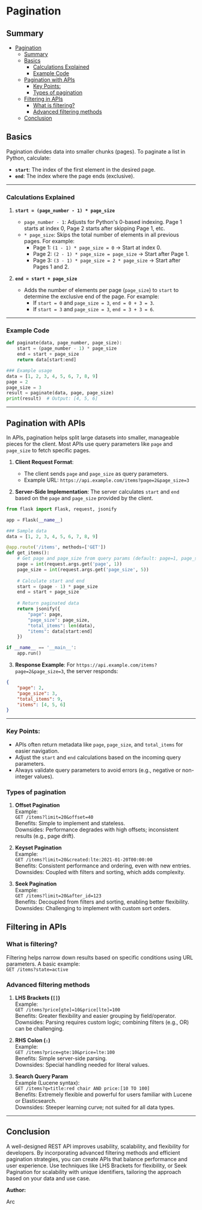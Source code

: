# Pagination

## Summary

- [Pagination](#pagination)
  - [Summary](#summary)
  - [Basics](#basics)
    - [Calculations Explained](#calculations-explained)
    - [Example Code](#example-code)
  - [Pagination with APIs](#pagination-with-apis)
    - [Key Points:](#key-points)
    - [Types of pagination](#types-of-pagination)
  - [Filtering in APIs](#filtering-in-apis)
    - [What is filtering?](#what-is-filtering)
    - [Advanced filtering methods](#advanced-filtering-methods)
  - [Conclusion](#conclusion)



## Basics

Pagination divides data into smaller chunks (pages). To paginate a list in Python, calculate:
- **`start`**: The index of the first element in the desired page.
- **`end`**: The index where the page ends (exclusive).

---

### Calculations Explained

1. **`start = (page_number - 1) * page_size`**
   - `page_number - 1`: Adjusts for Python's 0-based indexing. Page 1 starts at index 0, Page 2 starts after skipping Page 1, etc.
   - `* page_size`: Skips the total number of elements in all previous pages. For example:
     - Page 1: `(1 - 1) * page_size = 0` → Start at index 0.
     - Page 2: `(2 - 1) * page_size = page_size` → Start after Page 1.
     - Page 3: `(3 - 1) * page_size = 2 * page_size` → Start after Pages 1 and 2.

2. **`end = start + page_size`**
   - Adds the number of elements per page (`page_size`) to `start` to determine the exclusive end of the page. For example:
     - If `start = 0` and `page_size = 3`, `end = 0 + 3 = 3`.
     - If `start = 3` and `page_size = 3`, `end = 3 + 3 = 6`.

---

### Example Code

```python
def paginate(data, page_number, page_size):
    start = (page_number - 1) * page_size
    end = start + page_size
    return data[start:end]

### Example usage
data = [1, 2, 3, 4, 5, 6, 7, 8, 9]
page = 2
page_size = 3
result = paginate(data, page, page_size)
print(result)  # Output: [4, 5, 6]
```

---

## Pagination with APIs

In APIs, pagination helps split large datasets into smaller, manageable pieces for the client. Most APIs use query parameters like `page` and `page_size` to fetch specific pages.

1. **Client Request Format**:
   - The client sends `page` and `page_size` as query parameters.
   - Example URL: `https://api.example.com/items?page=2&page_size=3`

2. **Server-Side Implementation**:
   The server calculates `start` and `end` based on the `page` and `page_size` provided by the client.

```python
from flask import Flask, request, jsonify

app = Flask(__name__)

### Sample data
data = [1, 2, 3, 4, 5, 6, 7, 8, 9]

@app.route('/items', methods=['GET'])
def get_items():
    # Get page and page_size from query params (default: page=1, page_size=5)
    page = int(request.args.get('page', 1))
    page_size = int(request.args.get('page_size', 5))
    
    # Calculate start and end
    start = (page - 1) * page_size
    end = start + page_size
    
    # Return paginated data
    return jsonify({
        "page": page,
        "page_size": page_size,
        "total_items": len(data),
        "items": data[start:end]
    })

if __name__ == '__main__':
    app.run()
```

3. **Response Example**:
   For `https://api.example.com/items?page=2&page_size=3`, the server responds:
   
```json
{
    "page": 2,
    "page_size": 3,
    "total_items": 9,
    "items": [4, 5, 6]
}
```

---

### Key Points:
- APIs often return metadata like `page`, `page_size`, and `total_items` for easier navigation.
- Adjust the `start` and `end` calculations based on the incoming query parameters.
- Always validate query parameters to avoid errors (e.g., negative or non-integer values).

### Types of pagination
1. **Offset Pagination**  
   Example:  
   `GET /items?limit=20&offset=40`  
   Benefits: Simple to implement and stateless.  
   Downsides: Performance degrades with high offsets; inconsistent results (e.g., page drift).

2. **Keyset Pagination**  
   Example:  
   `GET /items?limit=20&created:lte:2021-01-20T00:00:00`  
   Benefits: Consistent performance and ordering, even with new entries.  
   Downsides: Coupled with filters and sorting, which adds complexity.

3. **Seek Pagination**  
   Example:  
   `GET /items?limit=20&after_id=123`  
   Benefits: Decoupled from filters and sorting, enabling better flexibility.  
   Downsides: Challenging to implement with custom sort orders.

## Filtering in APIs

### What is filtering?
Filtering helps narrow down results based on specific conditions using URL parameters. A basic example:  
`GET /items?state=active`

### Advanced filtering methods

1. **LHS Brackets (`[]`)**  
   Example:  
   `GET /items?price[gte]=10&price[lte]=100`  
   Benefits: Greater flexibility and easier grouping by field/operator.  
   Downsides: Parsing requires custom logic; combining filters (e.g., OR) can be challenging.

2. **RHS Colon (`:`)**  
   Example:  
   `GET /items?price=gte:10&price=lte:100`  
   Benefits: Simple server-side parsing.  
   Downsides: Special handling needed for literal values.

3. **Search Query Param**  
   Example (Lucene syntax):  
   `GET /items?q=title:red chair AND price:[10 TO 100]`  
   Benefits: Extremely flexible and powerful for users familiar with Lucene or Elasticsearch.  
   Downsides: Steeper learning curve; not suited for all data types.

---

## Conclusion
A well-designed REST API improves usability, scalability, and flexibility for developers. By incorporating advanced filtering methods and efficient pagination strategies, you can create APIs that balance performance and user experience. Use techniques like LHS Brackets for flexibility, or Seek Pagination for scalability with unique identifiers, tailoring the approach based on your data and use case.

**Author:**

Arc